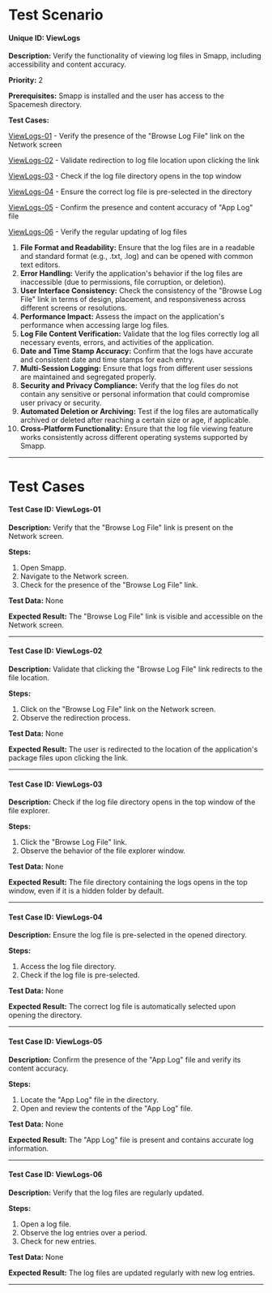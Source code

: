 # Test Scenario

#### Unique ID: ViewLogs

**Description:** Verify the functionality of viewing log files in Smapp, including accessibility and content accuracy.

**Priority:** 2

**Prerequisites:** Smapp is installed and the user has access to the Spacemesh directory.

**Test Cases:** 

[ViewLogs-01](#test-case-id-viewlogs-01) - Verify the presence of the "Browse Log File" link on the Network screen

[ViewLogs-02](#test-case-id-viewlogs-02) - Validate redirection to log file location upon clicking the link

[ViewLogs-03](#test-case-id-viewlogs-03) - Check if the log file directory opens in the top window

[ViewLogs-04](#test-case-id-viewlogs-04) - Ensure the correct log file is pre-selected in the directory

[ViewLogs-05](#test-case-id-viewlogs-05) - Confirm the presence and content accuracy of "App Log" file

[ViewLogs-06](#test-case-id-viewlogs-06) - Verify the regular updating of log files


1. **File Format and Readability:** Ensure that the log files are in a readable and standard format (e.g., .txt, .log) and can be opened with common text editors.
2. **Error Handling:** Verify the application's behavior if the log files are inaccessible (due to permissions, file corruption, or deletion).
3. **User Interface Consistency:** Check the consistency of the "Browse Log File" link in terms of design, placement, and responsiveness across different screens or resolutions.
4. **Performance Impact:** Assess the impact on the application's performance when accessing large log files.
5. **Log File Content Verification:** Validate that the log files correctly log all necessary events, errors, and activities of the application.
6. **Date and Time Stamp Accuracy:** Confirm that the logs have accurate and consistent date and time stamps for each entry.
7. **Multi-Session Logging:** Ensure that logs from different user sessions are maintained and segregated properly.
8. **Security and Privacy Compliance:** Verify that the log files do not contain any sensitive or personal information that could compromise user privacy or security.
9. **Automated Deletion or Archiving:** Test if the log files are automatically archived or deleted after reaching a certain size or age, if applicable.
10. **Cross-Platform Functionality:** Ensure that the log file viewing feature works consistently across different operating systems supported by Smapp.

---

# Test Cases

#### Test Case ID: ViewLogs-01

**Description:** Verify that the "Browse Log File" link is present on the Network screen.

**Steps:**

1. Open Smapp.
2. Navigate to the Network screen.
3. Check for the presence of the "Browse Log File" link.

**Test Data:** None

**Expected Result:** The "Browse Log File" link is visible and accessible on the Network screen.

---

#### Test Case ID: ViewLogs-02

**Description:** Validate that clicking the "Browse Log File" link redirects to the file location.

**Steps:**

1. Click on the "Browse Log File" link on the Network screen.
2. Observe the redirection process.

**Test Data:** None

**Expected Result:** The user is redirected to the location of the application's package files upon clicking the link.

---

#### Test Case ID: ViewLogs-03

**Description:** Check if the log file directory opens in the top window of the file explorer.

**Steps:**

1. Click the "Browse Log File" link.
2. Observe the behavior of the file explorer window.

**Test Data:** None

**Expected Result:** The file directory containing the logs opens in the top window, even if it is a hidden folder by default.

---

#### Test Case ID: ViewLogs-04

**Description:** Ensure the log file is pre-selected in the opened directory.

**Steps:**

1. Access the log file directory.
2. Check if the log file is pre-selected.

**Test Data:** None

**Expected Result:** The correct log file is automatically selected upon opening the directory.

---

#### Test Case ID: ViewLogs-05

**Description:** Confirm the presence of the "App Log" file and verify its content accuracy.

**Steps:**

1. Locate the "App Log" file in the directory.
2. Open and review the contents of the "App Log" file.

**Test Data:** None

**Expected Result:** The "App Log" file is present and contains accurate log information.

---

#### Test Case ID: ViewLogs-06

**Description:** Verify that the log files are regularly updated.

**Steps:**

1. Open a log file.
2. Observe the log entries over a period.
3. Check for new entries.

**Test Data:** None

**Expected Result:** The log files are updated regularly with new log entries.

---
